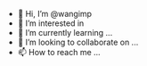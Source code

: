- 👋 Hi, I’m @wangimp
- 👀 I’m interested in 
- 🌱 I’m currently learning ...
- 💞️ I’m looking to collaborate on ...
- 📫 How to reach me ...

<!---
wangimp/wangimp is a ✨ special ✨ repository because its `README.md` (this file) appears on your GitHub profile.
You can click the Preview link to take a look at your changes.
--->

